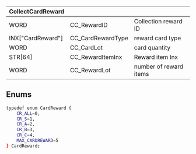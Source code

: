 | CollectCardReward |                   |                        |
| ----------------- | ----------------- | ---------------------- |
| WORD              | CC_RewardID       | Collection reward ID   |
| INX["CardReward"] | CC_CardRewardType | reward card type       |
| WORD              | CC_CardLot        | card quantity          |
| STR[64]           | CC_RewardItemInx  | Reward item Inx        |
| WORD              | CC_RewardLot      | number of reward items |

## Enums
```bash
typedef enum CardReward {
    CR_ALL=0,
    CR_S=1,
    CR_A=2,
    CR_B=3,
    CR_C=4,
    MAX_CARDREWARD=5
} CardReward;
```